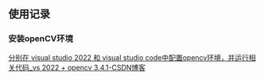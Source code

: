## 使用记录

### 安装openCV环境

[分别在 visual studio 2022 和 visual studio code中配置opencv环境，并运行相关代码_vs 2022 + opencv 3.4.1-CSDN博客](https://blog.csdn.net/qq_44649945/article/details/126333032?ops_request_misc=%257B%2522request%255Fid%2522%253A%2522172405915116800213060236%2522%252C%2522scm%2522%253A%252220140713.130102334..%2522%257D&request_id=172405915116800213060236&biz_id=0&utm_medium=distribute.pc_search_result.none-task-blog-2~all~sobaiduend~default-1-126333032-null-null.142^v100^pc_search_result_base1&utm_term=vs2022%20open%20cv&spm=1018.2226.3001.4187)
